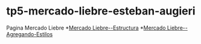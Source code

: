 # tp5-mercado-liebre-esteban-augieri
Pagina Mercado Liebre 
*[Mercado Liebre--Estructura](https://github.com/estebannahuel/tp5-mercado-liebre-esteban-augieri/tree/MLestructura)
*[Mercado Liebre--Agregando-Estilos](https://github.com/estebannahuel/tp5-mercado-liebre-esteban-augieri/tree/Agregando-Estilos)
